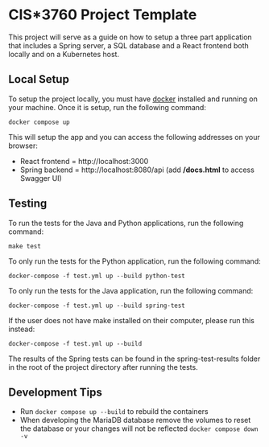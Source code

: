 # CIS*3760 Project Template

This project will serve as a guide on how to setup a three part application that includes a Spring server, a SQL database and a React frontend both locally and on a Kubernetes host.

## Local Setup

To setup the project locally, you must have [docker](https://www.docker.com/products/docker-desktop/) installed and running on your machine. Once it is setup, run the following command:

```
docker compose up
```

This will setup the app and you can access the following addresses on your browser:
- React frontend = http://localhost:3000
- Spring backend = http://localhost:8080/api (add **/docs.html** to access Swagger UI)

## Testing
To run the tests for the Java and Python applications, run the following command:

```
make test
```

To only run the tests for the Python application, run the following command:

```
docker-compose -f test.yml up --build python-test
```

To only run the tests for the Java application, run the following command:

```
docker-compose -f test.yml up --build spring-test
```

If the user does not have make installed on their computer, please run this instead:

```
docker-compose -f test.yml up --build
```

The results of the Spring tests can be found in the spring-test-results folder in the root of the project directory after running the tests.

## Development Tips
- Run `docker compose up --build` to rebuild the containers
- When developing the MariaDB database remove the volumes to reset the database or your changes will not be reflected `docker compose down -v`
